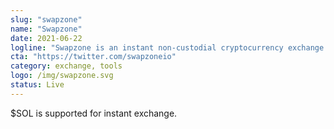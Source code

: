 ```yaml
---
slug: "swapzone"
name: "Swapzone"
date: 2021-06-22
logline: "Swapzone is an instant non-custodial cryptocurrency exchange aggregator."
cta: "https://twitter.com/swapzoneio"
category: exchange, tools
logo: /img/swapzone.svg
status: Live
---
```


$SOL is supported for instant exchange.
